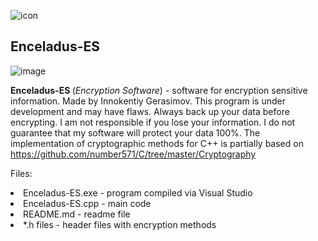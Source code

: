 ![icon](https://user-images.githubusercontent.com/99981781/177493264-60426c24-5ddf-400e-a809-eddd3a2e8542.png) <h2><b>Enceladus-ES</b></h2>
![image](https://user-images.githubusercontent.com/99981781/177320894-95c9c5d1-edcd-4ff6-857c-3703ff56c4a0.png)

<b>Enceladus-ES </b>(<i>Encryption Software</i>) - software for encryption sensitive information. Made by Innokentiy Gerasimov.
This program is under development and may have flaws.
Always back up your data before encrypting. I am not responsible if you lose your information.
I do not guarantee that my software will protect your data 100%.
The implementation of cryptographic methods for C++ is partially based on https://github.com/number571/C/tree/master/Cryptography
<p>Files:<li>Enceladus-ES.exe  - program compiled via Visual Studio </li><li>Enceladus-ES.cpp  - main code</li>
<li>README.md - readme file</li><li>*.h files - header files with encryption methods</li></p>
